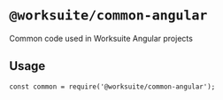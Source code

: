 # `@worksuite/common-angular`

Common code used in Worksuite Angular projects

## Usage

```
const common = require('@worksuite/common-angular');

```
